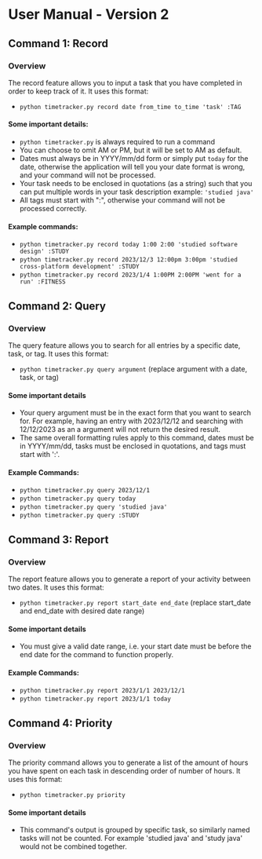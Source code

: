 # User Manual - Version 2

## Command 1: Record

### Overview

The record feature allows you to input a task that you have completed in order to keep track of it. It uses this format:
* `python timetracker.py record date from_time to_time 'task' :TAG`

#### Some important details:
* `python timetracker.py` is always required to run a command
* You can choose to omit AM or PM, but it will be set to AM as default.
* Dates must always be in YYYY/mm/dd form or simply put `today` for the date, otherwise the application will tell you your date format is wrong, and your command will not be processed.
* Your task needs to be enclosed in quotations (as a string) such that you can put multiple words in your task description example: `'studied java'`
* All tags must start with ":", otherwise your command will not be processed correctly. 

#### Example commands:
* `python timetracker.py record today 1:00 2:00 'studied software design' :STUDY`
* `python timetracker.py record 2023/12/3 12:00pm 3:00pm 'studied cross-platform development' :STUDY`
* `python timetracker.py record 2023/1/4 1:00PM 2:00PM 'went for a run' :FITNESS`

## Command 2: Query

### Overview

The query feature allows you to search for all entries by a specific date, task, or tag. It uses this format:
* `python timetracker.py query argument` (replace argument with a date, task, or tag)

#### Some important details
* Your query argument must be in the exact form that you want to search for. For example, having an entry with 2023/12/12 and searching with 12/12/2023 as an a argument will not return the desired result.
* The same overall formatting rules apply to this command, dates must be in YYYY/mm/dd, tasks must be enclosed in quotations, and tags must start with ':'.

#### Example Commands:
* `python timetracker.py query 2023/12/1`
* `python timetracker.py query today`
* `python timetracker.py query 'studied java'`
* `python timetracker.py query :STUDY`

## Command 3: Report

### Overview

The report feature allows you to generate a report of your activity between two dates. It uses this format:
* `python timetracker.py report start_date end_date` (replace start_date and end_date with desired date range)

#### Some important details
* You must give a valid date range, i.e. your start date must be before the end date for the command to function properly.

#### Example Commands:
* `python timetracker.py report 2023/1/1 2023/12/1`
* `python timetracker.py report 2023/1/1 today`

## Command 4: Priority

### Overview

The priority command allows you to generate a list of the amount of hours you have spent on each task in descending order of number of hours. It uses this format:
* `python timetracker.py priority`

#### Some important details
* This command's output is grouped by specific task, so similarly named tasks will not be counted. For example 'studied java' and 'study java' would not be combined together.


